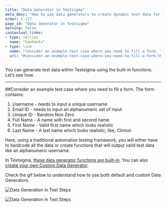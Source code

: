```yaml
---
title: "Data Generator in Testsigma"
meta_desc: "How to use data generators to create dynamic test data for your test cases"
order: 5.117
page_id: "Data Generator in Testsigma"
warning: false
contextual_links:
- type: section
  name: "Contents"
- type: link
  name: "Consider an example test case where you need to fill a form. The form contains:"
  url: "#consider-an-example-test-case-where-you-need-to-fill-a-form-the-form-contains"
---
```


You can generate test data within Testsigma using the built-in functions. Let’s see how.

---
##Consider an example test case where you need to fill a form. The form contains:

1. Username - needs to input a unique username
2. Email ID - needs to input an alphanumeric set of input
3. Unique ID - Random Non Zero 
4. Full Name - A name with first and second name 
5. First Name - Valid first name which looks realistic 
6. Last Name - A last name which looks realistic, like, Clinton

Here, using a traditional automation testing framework, you will either have to hardcode all the data or create functions that will output valid test data like an alphanumeric username.

In Testsigma, [these data generator functions are built-in](https://testsigma.com/docs/test-data/data-generators/defalut-list/). You can also [create your own Custom Data Generator](https://testsigma.com/tutorials/addons/how-create-addons-test-data-generators/).

Check the gif below to understand how to use both default and custom Data Generators.

![Data Generation in Test Steps ](https://docs.testsigma.com/images/data-generator/testdata-generator-username-test-steps.gif)

![Data Generation in Test Steps](https://docs.testsigma.com/images/data-generator/test-datatypesdata-generator.gif)

